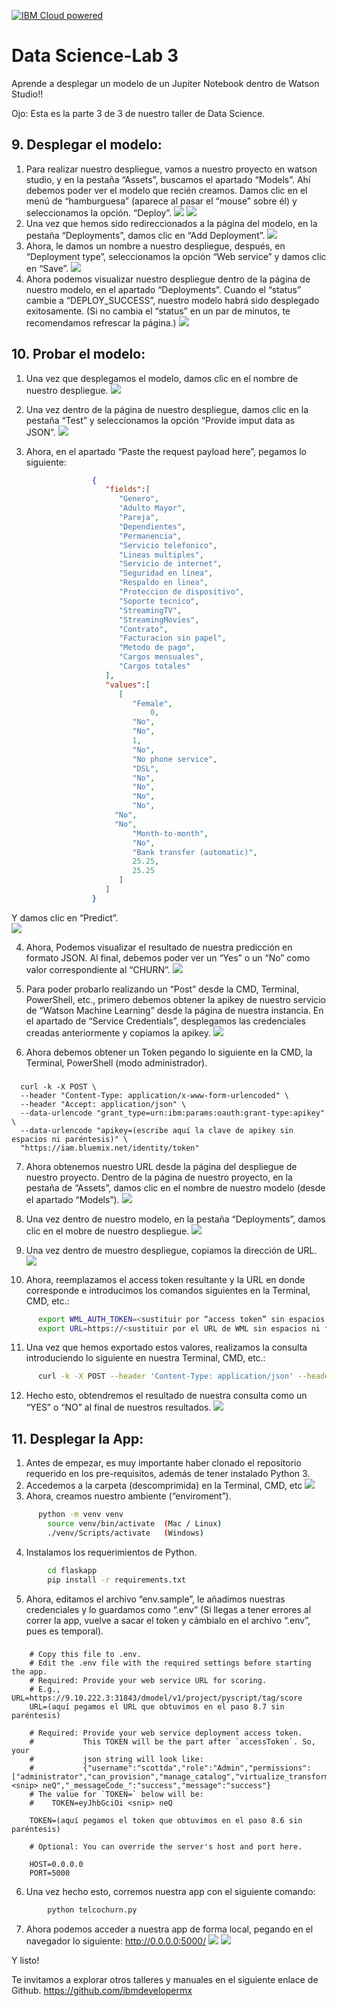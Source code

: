 [![IBM Cloud powered][img-ibmcloud-powered]][url-ibmcloud]
# Data Science-Lab 3
Aprende a desplegar un modelo de un Jupiter Notebook dentro de Watson Studio!!

Ojo: Esta es la parte 3 de 3 de nuestro taller de Data Science.

## 9. Desplegar el modelo:
1.	Para realizar nuestro despliegue, vamos a nuestro proyecto en watson studio, y en la pestaña “Assets”, buscamos el apartado “Models”. Ahí debemos poder ver el modelo que recién creamos. Damos clic en el menú de “hamburguesa” (aparece al pasar el “mouse” sobre él) y seleccionamos la opción. “Deploy”.
![](img/1.png)
![](img/2.png)
2.	Una vez que hemos sido redireccionados a la página del modelo, en la pestaña “Deployments”, damos clic en “Add Deployment”. 
![](img/3.png)
3.	Ahora, le damos un nombre a nuestro despliegue, después, en “Deployment type”, seleccionamos la opción “Web service” y damos clic en “Save”.
![](img/4.png)
4.	Ahora podemos visualizar nuestro despliegue dentro de la página de nuestro modelo, en el apartado “Deployments”. Cuando el “status” cambie a “DEPLOY_SUCCESS”, nuestro modelo habrá sido desplegado exitosamente. (Si no cambia el “status” en un par de minutos, te recomendamos refrescar la página.)
![](img/5.png)

## 10. Probar el modelo:
1.	Una vez que desplegamos el modelo, damos clic en el nombre de nuestro despliegue.
![](img/6.png)

2.	Una vez dentro de la página de nuestro despliegue, damos clic en la pestaña “Test” y seleccionamos la opción “Provide imput data as JSON”.
![](img/7.png)

3.	Ahora, en el apartado “Paste the request payload here”, pegamos lo siguiente:
``` json
         	      {
         	         "fields":[
         	            "Genero",
         	            "Adulto Mayor",
         	            "Pareja",
         	            "Dependientes",
         	            "Permanencia",
         	            "Servicio telefonico",
         	            "Lineas multiples",
         	            "Servicio de internet",
         	            "Seguridad en linea",
         	            "Respaldo en linea",
         	            "Proteccion de dispositivo",
         	            "Soporte tecnico",
         	            "StreamingTV",
         	            "StreamingMovies",
                        "Contrato",
         	            "Facturacion sin papel",
         	            "Metodo de pago",
         	            "Cargos mensuales",
         	            "Cargos totales"
         	         ],
         	         "values":[
         	            [
         	               "Female",
            	               0,
         	               "No",
         	               "No",
         	               1,
         	               "No",
         	               "No phone service",
         	               "DSL",
         	               "No",
         	               "No",
                           "No",
         	               "No",
      	               "No",
      	               "No",
         	               "Month-to-month",
         	               "No",
         	               "Bank transfer (automatic)",
         	               25.25,
         	               25.25
         	            ]
         	         ]
         	      }

```

Y  damos clic en “Predict”. <br>
![](img/8.png)

4.	Ahora, Podemos visualizar el resultado de nuestra predicción en formato JSON. Al final, debemos poder ver un “Yes” o un “No” como valor correspondiente al “CHURN”.
![](img/9.png)

5.	Para poder probarlo realizando un “Post” desde la CMD, Terminal, PowerShell, etc., primero debemos obtener la apikey de nuestro servicio de “Watson Machine Learning” desde la página de nuestra instancia. En el apartado de “Service Credentials”, desplegamos las credenciales creadas anteriormente y copiamos la apikey.
![](img/10.png)
6.	Ahora debemos obtener un Token pegando lo siguiente en la CMD, la Terminal, PowerShell (modo administrador). 
### 
      curl -k -X POST \
      --header "Content-Type: application/x-www-form-urlencoded" \
      --header "Accept: application/json" \
      --data-urlencode "grant_type=urn:ibm:params:oauth:grant-type:apikey" \
      --data-urlencode "apikey=(escribe aquí la clave de apikey sin espacios ni paréntesis)" \
      "https://iam.bluemix.net/identity/token"
7.	Ahora obtenemos nuestro URL desde la página del despliegue de nuestro proyecto. Dentro de la página de nuestro proyecto, en la pestaña de “Assets”, damos clic en el nombre de nuestro modelo (desde el apartado “Models”).
![](img/11.png)

8.	Una vez dentro de nuestro modelo, en la pestaña “Deployments”, damos clic en el mobre de nuestro despliegue.
![](img/12.png)

9.	Una vez dentro de muestro despliegue, copiamos la dirección de URL.
![](img/13.png)

10.	Ahora, reemplazamos el access token resultante y la URL en donde corresponde e introducimos los comandos siguientes en la Terminal, CMD, etc.:
``` bash
      export WML_AUTH_TOKEN=<sustituir por “access token” sin espacios ni flechas>
      export URL=https://<sustituir por el URL de WML sin espacios ni flechas>
```

11.	Una vez que hemos exportado estos valores, realizamos la consulta introduciendo lo siguiente en nuestra Terminal, CMD, etc.:
``` bash
      curl -k -X POST --header 'Content-Type: application/json' --header 'Accept: application/json' --header "Authorization: Bearer  $WML_AUTH_TOKEN" -d '{"fields":["Genero","Adulto Mayor","Pareja","Dependientes","Permanencia","Servicio telefonico","Lineas multiples","Servicio de internet","Seguridad en linea","Respaldo en linea","Proteccion de dispositivo","Soporte tecnico","StreamingTV","StreamingMovies","Contrato","Facturacion sin papel","Metodo de pago","Cargos mensuales","Cargos totales"],"values":[["Female",0,"No","No",1,"No","No phone service","DSL","No","No","No","No","No","No","Month-to-month","No","Bank transfer (automatic)",25.25,25.25]]}' $URL
```

12.	Hecho esto, obtendremos el resultado de nuestra consulta como un “YES” o “NO” al final de nuestros resultados.
![](img/14.png)
## 11. Desplegar la App:
1.	Antes de empezar, es muy importante haber clonado el repositorio requerido en los pre-requisitos, además de tener instalado Python 3.
2.	Accedemos a la carpeta (descomprimida) en la Terminal, CMD, etc
![](img/15.png)
3.	Ahora, creamos nuestro ambiente (“enviroment”).
  ```bash
        python -m venv venv  
	      source venv/bin/activate  (Mac / Linux)
	      ./venv/Scripts/activate   (Windows)
  ```

4.	Instalamos los requerimientos de Python.
```bash
        cd flaskapp
        pip install -r requirements.txt
```

5.	Ahora, editamos el archivo “env.sample”, le añadimos nuestras credenciales y lo guardamos como “.env” (Si llegas a tener errores al correr la app, vuelve a sacar el token y cámbialo en el archivo “.env”, pues es temporal).
###
        # Copy this file to .env.
        # Edit the .env file with the required settings before starting the app.
        # Required: Provide your web service URL for scoring.
        # E.g., URL=https://9.10.222.3:31843/dmodel/v1/project/pyscript/tag/score
        URL=(aquí pegamos el URL que obtuvimos en el paso 8.7 sin paréntesis)

        # Required: Provide your web service deployment access token.
        #           This TOKEN will be the part after `accessToken`. So, your
        #           json string will look like:
        #           {"username":"scottda","role":"Admin","permissions":["administrator","can_provision","manage_catalog","virtualize_transform","access_catalog"],"sub":"scottda","iss":"KNOXSSO","aud":"DSX","uid":"1000331001","authenticator":"default","accessToken":"eyJhbGciOiJSUzI1NiIsInR5cCI6IkpXVCJ9.eyJ1c2 <snip> neQ","_messageCode_":"success","message":"success"}
        # The value for `TOKEN=` below will be:
        #    TOKEN=eyJhbGciOi <snip> neQ

        TOKEN=(aquí pegamos el token que obtuvimos en el paso 8.6 sin paréntesis)

        # Optional: You can override the server's host and port here.

        HOST=0.0.0.0
        PORT=5000
6.	Una vez hecho esto, corremos nuestra app con el siguiente comando:
```bash
        python telcochurn.py
```

7.	Ahora podemos acceder a nuestra app de forma local, pegando en el navegador lo siguiente: http://0.0.0.0:5000/
![](img/16.png)
![](img/17.png)

[url-academic]: https://my15.digitalexperience.ibm.com/b73a5759-c6a6-4033-ab6b-d9d4f9a6d65b/dxsites/151914d1-03d2-48fe-97d9-d21166848e65/home/
[img-ibmcloud-powered]: https://img.shields.io/badge/IBM%20Cloud-Powered-blue.svg
[url-ibmcloud]: https://www.ibm.com/cloud/

Y listo!

Te invitamos a explorar otros talleres y manuales en el siguiente enlace de Github.
https://github.com/ibmdevelopermx

